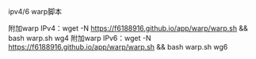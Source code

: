 ipv4/6 warp脚本

附加warp IPv4：wget -N https://f6188916.github.io/app/warp/warp.sh && bash warp.sh wg4
附加warp IPv6：wget -N https://f6188916.github.io/app/warp/warp.sh && bash warp.sh wg6

